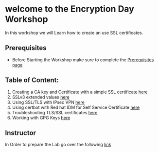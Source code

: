 # welcome to the Encryption Day Workshop

In this workshop we will Learn how to create an use SSL certificates.

## Prerequisites

  - Before Starting the Workshop make sure to complete the [Prerequisites page](Prerequisites/README.md)

## Table of Content:

  1. Creating a CA key and Certificate with a simple SSL certificate [here](Exercise-1/README.md)
  2. SSLv3 extended values [here](Exercise-2/README.md)
  3. Using SSL/TLS with IPsec VPN [here](Exercise-3/README.md)
  4. Using certbot with Red hat IDM for Self Service Certificate [here](Exercise-4/README.md) 
  5. Troubleshooting TLS/SSL certificates [here](Exercise-5/README.md)
  6. Working with GPG Keys [here](Exercise-6/README.md)


## Instructor 

In Order to prepare the Lab go over the following [link](Instructor/README.md)